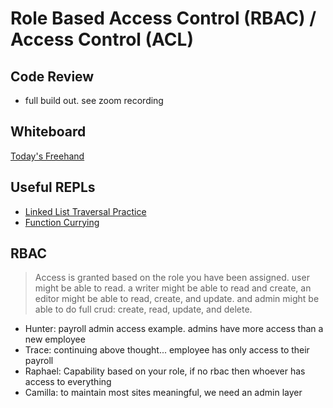 # Role Based Access Control (RBAC) / Access Control (ACL)

## Code Review

- full build out.  see zoom recording

## Whiteboard

[Today's Freehand](https://projects.invisionapp.com/freehand/document/FQ29l37AZ)

## Useful REPLs

- [Linked List Traversal Practice](https://replit.com/@rkgallaway/401d49-linked-list-traversal#index.js)
- [Function Currying](https://replit.com/@rkgallaway/301d82-greaterThan-currying#index.js)

## RBAC

> Access is granted based on the role you have been assigned.  user might be able to read.  a writer might be able to read and create, an editor might be able to read, create, and update.  and admin might be able to do full crud: create, read, update, and delete.

- Hunter: payroll admin access example.  admins have more access than a new employee
- Trace:  continuing above thought... employee has only access to their payroll
- Raphael: Capability based on your role, if no rbac then whoever has access to everything
- Camilla: to maintain most sites meaningful, we need an admin layer

